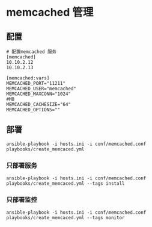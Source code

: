 # memcached 管理

## 配置

```
# 配置memcached 服务
[memcached]
10.10.2.12
10.10.2.13

[memcached:vars]
MEMCACHED_PORT="11211"
MEMCACHED_USER="memcached"
MEMCACHED_MAXCONN="1024"
#MB
MEMCACHED_CACHESIZE="64"
MEMCACHED_OPTIONS=""
```

## 部署

```
ansible-playbook -i hosts.ini -i conf/memcached.conf playbooks/create_memcaced.yml
```

### 只部署服务

```
ansible-playbook -i hosts.ini -i conf/memcached.conf playbooks/create_memcaced.yml --tags install
```

### 只部署监控

```
ansible-playbook -i hosts.ini -i conf/memcached.conf playbooks/create_memcaced.yml --tags monitor
```


